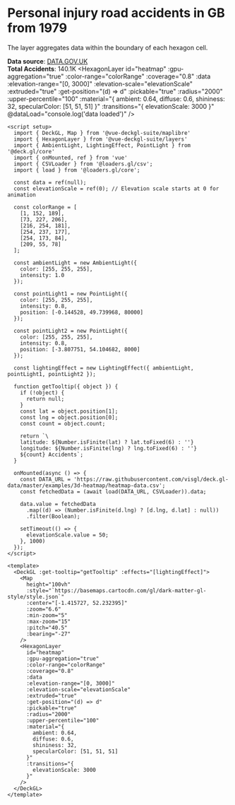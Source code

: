 <script setup>
import { DeckGL, Map } from '@vue-deckgl-suite/maplibre'
import { HexagonLayer } from '@vue-deckgl-suite/layers'
import { AmbientLight, LightingEffect, PointLight } from '@deck.gl/core'
import { onMounted, ref } from 'vue'
import { CSVLoader } from '@loaders.gl/csv';
import { load } from '@loaders.gl/core';
import 'maplibre-gl/dist/maplibre-gl.css';


const data = ref(null);
const elevationScale = ref(0); // Elevation scale starts at 0 for animation

const colorRange = [
  [1, 152, 189],
  [73, 227, 206],
  [216, 254, 181],
  [254, 237, 177],
  [254, 173, 84],
  [209, 55, 78]
];

const ambientLight = new AmbientLight({
  color: [255, 255, 255],
  intensity: 1.0
});

const pointLight1 = new PointLight({
  color: [255, 255, 255],
  intensity: 0.8,
  position: [-0.144528, 49.739968, 80000]
});

const pointLight2 = new PointLight({
  color: [255, 255, 255],
  intensity: 0.8,
  position: [-3.807751, 54.104682, 8000]
});

const lightingEffect = new LightingEffect({ ambientLight, pointLight1, pointLight2 });

function getTooltip({ object }) {
  if (!object) {
    return null;
  }
  const lat = object.position[1];
  const lng = object.position[0];
  const count = object.count;

  return `\
    latitude: ${Number.isFinite(lat) ? lat.toFixed(6) : ''}
    longitude: ${Number.isFinite(lng) ? lng.toFixed(6) : ''}
    ${count} Accidents`;
}

onMounted(async () => {
  const DATA_URL = 'https://raw.githubusercontent.com/visgl/deck.gl-data/master/examples/3d-heatmap/heatmap-data.csv';
  const fetchedData = (await load(DATA_URL, CSVLoader)).data;

  data.value = fetchedData
    .map((d) => (Number.isFinite(d.lng) ? [d.lng, d.lat] : null))
    .filter(Boolean);

  setTimeout(() => {
    elevationScale.value = 50;
  }, 1000)
});
</script>

# Personal injury road accidents in GB from 1979
The layer aggregates data within the boundary of each hexagon cell.

**Data source**: [DATA.GOV.UK](https://data.gov.uk)  
**Total Accidents**: 140.1K
<ClientOnly>
    <DeckGL :get-tooltip="getTooltip" :effects="[lightingEffect]">
    <Map
      height="400px"
      :style="`https://basemaps.cartocdn.com/gl/dark-matter-gl-style/style.json`"
      :center="[-1.415727, 52.232395]"
      :zoom="6.2"
      :min-zoom="5"
      :max-zoom="15"
      :pitch="40.5"
      :bearing="-27"
    />
    <HexagonLayer
      id="heatmap"
      :gpu-aggregation="true"
      :color-range="colorRange"
      :coverage="0.8"
      :data
      :elevation-range="[0, 3000]"
      :elevation-scale="elevationScale"
      :extruded="true"
      :get-position="(d) => d"
      :pickable="true"
      :radius="2000"
      :upper-percentile="100"
      :material="{
        ambient: 0.64,
        diffuse: 0.6,
        shininess: 32,
        specularColor: [51, 51, 51]
      }"
      :transitions="{
        elevationScale: 3000
      }"
      @dataLoad="console.log('data loaded')"
    />
  </DeckGL>
</ClientOnly>


```vue
<script setup>
  import { DeckGL, Map } from '@vue-deckgl-suite/maplibre'
  import { HexagonLayer } from '@vue-deckgl-suite/layers'
  import { AmbientLight, LightingEffect, PointLight } from '@deck.gl/core'
  import { onMounted, ref } from 'vue'
  import { CSVLoader } from '@loaders.gl/csv';
  import { load } from '@loaders.gl/core';

  const data = ref(null);
  const elevationScale = ref(0); // Elevation scale starts at 0 for animation

  const colorRange = [
    [1, 152, 189],
    [73, 227, 206],
    [216, 254, 181],
    [254, 237, 177],
    [254, 173, 84],
    [209, 55, 78]
  ];

  const ambientLight = new AmbientLight({
    color: [255, 255, 255],
    intensity: 1.0
  });

  const pointLight1 = new PointLight({
    color: [255, 255, 255],
    intensity: 0.8,
    position: [-0.144528, 49.739968, 80000]
  });

  const pointLight2 = new PointLight({
    color: [255, 255, 255],
    intensity: 0.8,
    position: [-3.807751, 54.104682, 8000]
  });

  const lightingEffect = new LightingEffect({ ambientLight, pointLight1, pointLight2 });

  function getTooltip({ object }) {
    if (!object) {
      return null;
    }
    const lat = object.position[1];
    const lng = object.position[0];
    const count = object.count;

    return `\
    latitude: ${Number.isFinite(lat) ? lat.toFixed(6) : ''}
    longitude: ${Number.isFinite(lng) ? lng.toFixed(6) : ''}
    ${count} Accidents`;
  }

  onMounted(async () => {
    const DATA_URL = 'https://raw.githubusercontent.com/visgl/deck.gl-data/master/examples/3d-heatmap/heatmap-data.csv';
    const fetchedData = (await load(DATA_URL, CSVLoader)).data;

    data.value = fetchedData
      .map((d) => (Number.isFinite(d.lng) ? [d.lng, d.lat] : null))
      .filter(Boolean);

    setTimeout(() => {
      elevationScale.value = 50;
    }, 1000)
  });
</script>

<template>
  <DeckGL :get-tooltip="getTooltip" :effects="[lightingEffect]">
    <Map
      height="100vh"
      :style="`https://basemaps.cartocdn.com/gl/dark-matter-gl-style/style.json`"
      :center="[-1.415727, 52.232395]"
      :zoom="6.6"
      :min-zoom="5"
      :max-zoom="15"
      :pitch="40.5"
      :bearing="-27"
    />
    <HexagonLayer
      id="heatmap"
      :gpu-aggregation="true"
      :color-range="colorRange"
      :coverage="0.8"
      :data
      :elevation-range="[0, 3000]"
      :elevation-scale="elevationScale"
      :extruded="true"
      :get-position="(d) => d"
      :pickable="true"
      :radius="2000"
      :upper-percentile="100"
      :material="{
        ambient: 0.64,
        diffuse: 0.6,
        shininess: 32,
        specularColor: [51, 51, 51]
      }"
      :transitions="{
        elevationScale: 3000
      }"
    />
  </DeckGL>
</template>
```